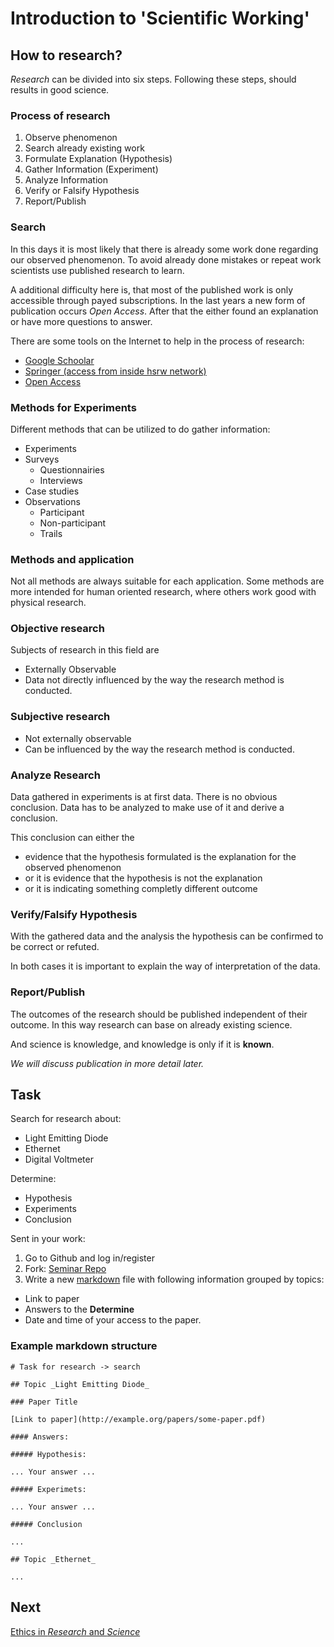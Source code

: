 # Introduction to 'Scientific Working'

## How to research?

_Research_ can be divided into six steps.
Following these steps, should results in good science.

### Process of research

1. Observe phenomenon
2. Search already existing work
3. Formulate Explanation (Hypothesis)
4. Gather Information (Experiment)
5. Analyze Information
6. Verify or Falsify Hypothesis
7. Report/Publish

### Search

In this days it is most likely that there is already some work done regarding
our observed phenomenon.
To avoid already done mistakes or repeat work scientists use published research
to learn.

A additional difficulty here is, that most of the published work is only
accessible through payed subscriptions.
In the last years a new form of publication occurs _Open Access_.
After that the either found an explanation or have more questions to answer.

There are some tools on the Internet to help in the process of research:

- [Google Schoolar](https://scholar.google.com)
- [Springer (access from inside hsrw network)](https://link.springer.com)
- [Open Access](https://open-access.net)

### Methods for Experiments

Different methods that can be utilized to do gather information:

- Experiments
- Surveys
  - Questionnairies
  - Interviews
- Case studies
- Observations
  - Participant
  - Non-participant
  - Trails

### Methods and application

Not all methods are always suitable for each application.
Some methods are more intended for human oriented research, where others work
good with physical research.

### Objective research

Subjects of research in this field are 

- Externally Observable
- Data not directly influenced by the way the research method is conducted.

### Subjective research

- Not externally observable
- Can be influenced by the way the research method is conducted.

### Analyze Research

Data gathered in experiments is at first data. There is no obvious conclusion.
Data has to be analyzed to make use of it and derive a conclusion.

This conclusion can either the 
- evidence that the hypothesis formulated is the explanation for the observed
  phenomenon
- or it is evidence that the hypothesis is not the explanation
- or it is indicating something completly different outcome

### Verify/Falsify Hypothesis

With the gathered data and the analysis the hypothesis can be confirmed to be
correct or refuted.

In both cases it is important to explain the way of interpretation of the data.

### Report/Publish

The outcomes of the research should be published independent of their outcome.
In this way research can base on already existing science.

And science is knowledge, and knowledge is only if it is **known**.

_We will discuss publication in more detail later._

## Task

Search for research about:

- Light Emitting Diode
- Ethernet
- Digital Voltmeter

Determine:

- Hypothesis
- Experiments
- Conclusion

Sent in your work:

1. Go to Github and log in/register
2. Fork: <a
  href="https://github.com/skoenen/ci_1.06_introduction-to-scientific-working"
  target="_blank">Seminar Repo</a>
3. Write a new
  <a href="https://markdownguide.org/cheat-sheet" target="_blank">markdown</a>
  file with following information grouped by topics:
  - Link to paper
  - Answers to the **Determine**
  - Date and time of your access to the paper.

### Example markdown structure

```
# Task for research -> search

## Topic _Light Emitting Diode_

### Paper Title

[Link to paper](http://example.org/papers/some-paper.pdf)

#### Answers:

##### Hypothesis:

... Your answer ...

##### Experimets:

... Your answer ...

##### Conclusion

... 

## Topic _Ethernet_

...

```

## Next
[Ethics in _Research_ and _Science_](L04_Ethics-in-Science-Research.md)

